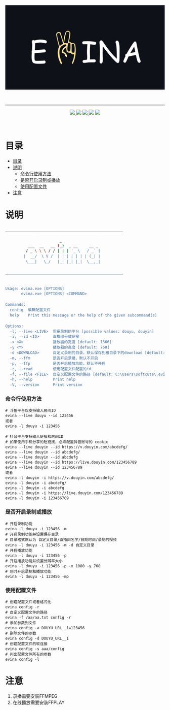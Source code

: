 <div style="width: 100%;height: 300px;">
    <img src="./.github/image.jpg" style="width: 100%;object-fit:cover">
</div>


<div align="center">
    <hr/>
    <a href="https://github.com/soft-cute/test">
        <img src="https://img.shields.io/badge/github-soft--cute%2Ftest-1707320?logo=github">
    </a>
    <img src="https://img.shields.io/github/last-commit/soft-cute/test/master?logo=github">
    <a href="https://github.com/soft-cute/test/releases">
        <img src="https://img.shields.io/github/v/release/soft-cute/test?logo=github">
    </a>
    <img src="https://img.shields.io/github/release-date/soft-cute/test">
    <img src="https://img.shields.io/github/license/soft-cute/test">
</div><br><br>

# 目录
- [目录](#目录)
- [说明](#说明)
    - [命令行使用方法](#命令行使用方法)
    - [是否开启录制或播放](#是否开启录制或播放)
    - [使用配置文件](#使用配置文件)
- [注意](#注意)

# 说明

```bash
____________________________________________________

                        _
          ___  __   __ (_)  _ __     __ _
         / _ \ \ \ / / | | | '_ \   / _` |
        |  __/  \ V /  | | | | | | | (_| |
         \___|   \_/   |_| |_| |_|  \__,_|

____________________________________________________


Usage: evina.exe [OPTIONS]
       evina.exe [OPTIONS] <COMMAND>

Commands:
  config  编辑配置文件
  help    Print this message or the help of the given subcommand(s)

Options:
  -l, --live <LIVE>  需要录制的平台 [possible values: douyu, douyin]
  -i, --id <ID>      直播间号或链接
  -x <X>             播放器的宽度 [default: 1366]
  -y <Y>             播放器的高度 [default: 768]
  -d <DOWNLOAD>      自定义录制的目录，默认保存到根目录下的download [default: /download]
  -m, --ffm          是否开启录播，默认不开启
  -p, --ffp          是否开启播放功能，默认不开启
  -r, --read         使用配置文件配置的id
  -f, --file <FILE>  自定义配置文件的路径 [default: C:\Users\softcute\.evina\config]
  -h, --help         Print help
  -V, --version      Print version

```



### 命令行使用方法
```shell
# 斗鱼平台仅支持输入房间ID
evina --live douyu --id 123456
或者
evina -l douyu -i 123456

# 抖音平台支持输入链接和房间ID
# 如果使用手机分享的短链接，必须配置抖音账号的 cookie
evina --live douyin --id https://v.douyin.com/abcdefg/
evina --live douyin --id abcdefg/
evina --live douyin --id abcdefg
evina --live douyin --id https://live.douyin.com/123456789
evina --live douyin --id 123456789
或者
evina -l douyin -i https://v.douyin.com/abcdefg/
evina -l douyin -i abcdefg/
evina -l douyin -i abcdefg
evina -l douyin -i https://live.douyin.com/123456789
evina -l douyin -i 123456789
```
### 是否开启录制或播放
```shell
# 开启录制功能
evina -l douyu -i 123456 -m
# 开启录制功能并设置保存目录
# 目录格式默认为 自定义目录/直播间名字/日期时间/录制的视频
evina -l douyu -i 123456 -m -d 自定义目录
# 开启播放功能
evina -l douyu -i 123456 -p
# 开启播放功能并设置分辨率大小
evina -l douyu -i 123456 -p -x 1080 -y 768
# 同时开启录制和播放功能
evina -l douyu -i 123456 -mp
```
### 使用配置文件
```shell
# 创建配置文件或者格式化
evina config -r
# 自定义配置文件的路径
evina -f /aa/aa.txt config -r
# 添加参数到文件
evina config -a DOUYU_URL__1=123456
# 删除文件的参数
evina config -d DOUYU_URL__1
# 创建配置文件的软连接
evina config -s aaa/config
# 列出配置文件所有的参数
evina config -l
```

# 注意
 1. 录播需要安装FFMPEG
 2. 在线播放需要安装FFPLAY


